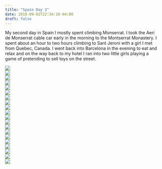 ```yaml
---
title: "Spain Day 2"
date: 2018-09-02T22:34:10-04:00
draft: false
---
```


<link href="/styles/common.css" rel="stylesheet">

<div class="content-shadow-container center-title-container">
    <p>My second day in Spain I mostly spent climbing Monserrat. I took the Aeri de Monserrat cable car early in the morning
    to the Montserrat Monastery. I spent about an hour to two hours climbing to Sant Jeroni with a girl I met from Quebec, Canada.
    I went back into Barcelona in the evening to eat and relax and on the way back to my hotel I ran into two little girls
    playing a game of pretending to sell toys on the street.</p>
</div>

<div class="content-shadow-container">
    <a href="https://imagizer.imageshack.com/v2/640x480q90/924/YnQTqN.jpg" target="_blank">
        <img src="https://imagizer.imageshack.com/v2/640x480q90/924/YnQTqN.jpg"/>
    </a>
</div>

<div class="content-shadow-container">
    <a href="https://imagizer.imageshack.com/v2/640x480q90/921/3xDfTQ.jpg" target="_blank">
        <img src="https://imagizer.imageshack.com/v2/640x480q90/921/3xDfTQ.jpg"/>
    </a>
</div>

<div class="content-shadow-container">
    <a href="https://imagizer.imageshack.com/v2/640x480q90/923/sD6tui.jpg" target="_blank">
        <img src="https://imagizer.imageshack.com/v2/640x480q90/923/sD6tui.jpg"/>
    </a>
</div>

<div class="content-shadow-container">
    <a href="https://imagizer.imageshack.com/v2/640x480q90/922/gsPnav.jpg" target="_blank">
        <img src="https://imagizer.imageshack.com/v2/640x480q90/922/gsPnav.jpg"/>
    </a>
</div>

<div class="content-shadow-container">
    <a href="https://imagizer.imageshack.com/v2/640x480q90/924/eccMbM.jpg" target="_blank">
        <img src="https://imagizer.imageshack.com/v2/640x480q90/924/eccMbM.jpg"/>
    </a>
</div>

<div class="content-shadow-container">
    <a href="https://imagizer.imageshack.com/v2/640x480q90/921/KFkgxH.jpg" target="_blank">
        <img src="https://imagizer.imageshack.com/v2/640x480q90/921/KFkgxH.jpg"/>
    </a>
</div>

<div class="content-shadow-container">
    <a href="https://imagizer.imageshack.com/v2/640x480q90/922/yuLvHO.jpg" target="_blank">
        <img src="https://imagizer.imageshack.com/v2/640x480q90/922/yuLvHO.jpg"/>
    </a>
</div>

<div class="content-shadow-container">
    <a href="https://imagizer.imageshack.com/v2/640x480q90/924/1wZyXq.jpg" target="_blank">
        <img src="https://imagizer.imageshack.com/v2/640x480q90/924/1wZyXq.jpg"/>
    </a>
</div>

<div class="content-shadow-container">
    <a href="https://imagizer.imageshack.com/v2/640x480q90/923/PguMcr.jpg" target="_blank">
        <img src="https://imagizer.imageshack.com/v2/640x480q90/923/PguMcr.jpg"/>
    </a>
</div>

<div class="content-shadow-container">
    <a href="https://imagizer.imageshack.com/v2/640x480q90/921/gYAWL2.jpg" target="_blank">
        <img src="https://imagizer.imageshack.com/v2/640x480q90/921/gYAWL2.jpg"/>
    </a>
</div>

<div class="content-shadow-container">
    <a href="https://imagizer.imageshack.com/v2/640x480q90/923/bfgLdm.jpg" target="_blank">
        <img src="https://imagizer.imageshack.com/v2/640x480q90/923/bfgLdm.jpg"/>
    </a>
</div>

<div class="content-shadow-container">
    <a href="https://imagizer.imageshack.com/v2/640x480q90/923/7K3LDQ.jpg" target="_blank">
        <img src="https://imagizer.imageshack.com/v2/640x480q90/923/7K3LDQ.jpg"/>
    </a>
</div>

<div class="content-shadow-container">
    <a href="https://imagizer.imageshack.com/v2/640x480q90/922/PLf1YM.jpg" target="_blank">
        <img src="https://imagizer.imageshack.com/v2/640x480q90/922/PLf1YM.jpg"/>
    </a>
</div>

<div class="content-shadow-container">
    <a href="https://imagizer.imageshack.com/v2/640x480q90/921/F8CCPb.jpg" target="_blank">
        <img src="https://imagizer.imageshack.com/v2/640x480q90/921/F8CCPb.jpg"/>
    </a>
</div>

<div class="content-long-shadow-container">
    <a href="https://imagizer.imageshack.com/v2/640x480q90/924/o5Qrzd.jpg" target="_blank">
        <img src="https://imagizer.imageshack.com/v2/640x480q90/924/o5Qrzd.jpg"/>
    </a>
</div>

<div class="content-long-shadow-container">
    <a href="https://imagizer.imageshack.com/v2/640x480q90/924/DYzZJP.jpg" target="_blank">
        <img src="https://imagizer.imageshack.com/v2/640x480q90/924/DYzZJP.jpg"/>
    </a>
</div>

<div class="content-shadow-container">
    <a href="https://imagizer.imageshack.com/v2/640x480q90/924/Z7MeAj.jpg" target="_blank">
        <img src="https://imagizer.imageshack.com/v2/640x480q90/924/Z7MeAj.jpg"/>
    </a>
</div>

<div class="content-shadow-container">
    <a href="https://imagizer.imageshack.com/v2/640x480q90/923/rMeARl.jpg" target="_blank">
        <img src="https://imagizer.imageshack.com/v2/640x480q90/923/rMeARl.jpg"/>
    </a>
</div>

<div class="content-shadow-container">
    <a href="https://imagizer.imageshack.com/v2/640x480q90/922/5NhS7a.jpg" target="_blank">
        <img src="https://imagizer.imageshack.com/v2/640x480q90/922/5NhS7a.jpg"/>
    </a>
</div>

<div class="content-long-shadow-container">
    <a href="https://imagizer.imageshack.com/v2/640x480q90/922/cdCofc.jpg" target="_blank">
        <img src="https://imagizer.imageshack.com/v2/640x480q90/922/cdCofc.jpg"/>
    </a>
</div>

